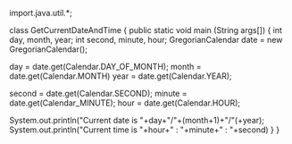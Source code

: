 import.java.util.*;

class GetCurrentDateAndTime
{
public static void main (String args[])
{
int day, month, year;
int second, minute, hour;
GregorianCalendar date = new GregorianCalendar();

day = date.get(Calendar.DAY_OF_MONTH);
month = date.get(Calendar.MONTH)
year = date.get(Calendar.YEAR);

second = date.get(Calendar.SECOND);
minute = date.get(Calendar_MINUTE);
hour = date.get(Calendar.HOUR);

System.out.println("Current date is "+day+"/"+(month+1)+"/"(+year);
System.out.println("Current time is "+hour+" : "+minute+" : "+second)
}
}
